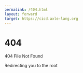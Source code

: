 ```yaml
---
permalink: /404.html
layout: forward
target: https://cicd.axle-lang.org
---
```


# 404

404 File Not Found

Redirecting you to the root
